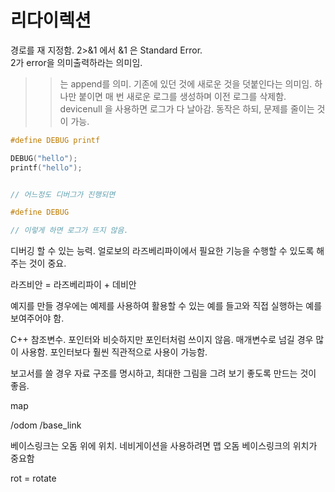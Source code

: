 # 리다이렉션
경로를 재 지정함.
 2>&1 에서 &1 은 Standard Error.  
 2가 error을 의미출력하라는 의미임.
>> 는 append를 의미. 기존에 있던 것에 새로운 것을 덧붙인다는 의미임.
> 하나만 붙이면 매 번 새로운 로그를 생성하며 이전 로그를 삭제함.
>devicenull 을 사용하면 로그가 다 날아감. 동작은 하되, 문제를 줄이는 것이 가능.


```C
#define DEBUG printf

DEBUG("hello");
printf("hello");


// 어느정도 디버그가 진행되면

#define DEBUG 

// 이렇게 하면 로그가 뜨지 않음.

```

디버깅 할 수 있는 능력.
얼로보의 라즈베리파이에서 필요한 기능을 수행할 수 있도록 해 주는 것이 중요.

라즈비안 = 라즈베리파이 + 데비안



예지를 만들 경우에는 예제를 사용하여 활용할 수 있는 예를 들고와 직접  실행하는 예를 보여주어야 함.

C++ 참조변수.
포인터와 비슷하지만 포인터처럼 쓰이지 않음.
매개변수로 넘길 경우 많이 사용함.
포인터보다 훨씬 직관적으로 사용이 가능함.

보고서를 쓸 경우 자료 구조를 명시하고, 최대한 그림을 그려 보기 좋도록 만드는 것이 좋음.


map 

/odom
/base_link

베이스링크는 오돔 위에 위치.
네비게이션을 사용하려면 맵 오돔 베이스링크의 위치가 중요함

rot = rotate